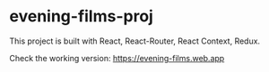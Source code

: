 # evening-films-proj

This project is built with React, React-Router, React Context, Redux.

Check the working version: https://evening-films.web.app
